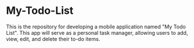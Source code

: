 # My-Todo-List

This is the repository for developing a mobile application named "My Todo List". This app will serve as a personal task manager, allowing users to add, view, edit, and delete their to-do items.
